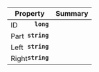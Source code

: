 
| Property | Summary |
|----------|---------|
| ID <strong style='float: right;'>``long``</strong> |  |
| Part <strong style='float: right;'>``string``</strong> |  |
| Left <strong style='float: right;'>``string``</strong> |  |
| Right <strong style='float: right;'>``string``</strong> |  |

